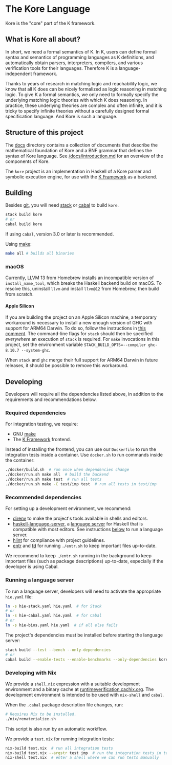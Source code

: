 # The Kore Language

Kore is the "core" part of the K framework.

## What is Kore all about?

In short, we need a formal semantics of K.
In K, users can define formal syntax and semantics of
programming languages as K definitions, and automatically obtain
parsers, interpreters, compilers, and various verification tools
for their languages.
Therefore K is a language-independent framework.

Thanks to years of research in matching logic and reachability
logic, we know that all K does can be nicely formalized as
logic reasoning in matching logic.
To give K a formal semantics, we only need to formally specify
the underlying matching logic theories with which K does reasoning.
In practice, these underlying theories are complex and often
infinite, and it is tricky to specify infinite theories without
a carefully designed formal specification language.
And Kore is such a language.

## Structure of this project

The [docs] directory contains a collection of documents
that describe the mathematical foundation of Kore and a BNF grammar
that defines the syntax of Kore language. See
[/docs/introduction.md](https://github.com/kframework/kore/blob/master/docs/introduction.md)
for an overview of the components of Kore.

The `kore` project is an implementation in Haskell of a Kore parser and symbolic execution engine,
for use with the [K Framework] as a backend.

## Building

Besides [git], you will need [stack] or [cabal] to build `kore`.

```sh
stack build kore
# or
cabal build kore
```

If using `cabal`, version 3.0 or later is recommended.

Using [make]:

```sh
make all # builds all binaries
```

### macOS

Currently, LLVM 13 from Homebrew installs an incompatible version of
`install_name_tool`, which breaks the Haskell backend build on macOS. To resolve
this, uninstall `llvm` and install `llvm@12` from Homebrew, then build from
scratch.

#### Apple Silicon

If you are building the project on an Apple Silicon machine, a temporary
workaround is necessary to install a new enough version of GHC with support for
ARM64 Darwin. To do so, follow the instructions in [this
comment](https://github.com/commercialhaskell/stack/pull/5562#issuecomment-913015550).
The command-line flags for `stack` should then be specified _everywhere_ an
execution of `stack` is required. For `make` invocations in this project, set
the environment variable `STACK_BUILD_OPTS=--compiler ghc-8.10.7 --system-ghc`.

When `stack` and `ghc` merge their full support for ARM64 Darwin in future
releases, it should be possible to remove this workaround.

## Developing

Developers will require all the dependencies listed above,
in addition to the requirements and recommendations below.

### Required dependencies

For integration testing, we require:

- GNU [make]
- The [K Framework] frontend.

Instead of installing the frontend, you can use our `Dockerfile`
to run the integration tests inside a container.
Use `docker.sh` to run commands inside the container:

``` sh
./docker/build.sh  # run once when dependencies change
./docker/run.sh make all  # build the backend
./docker/run.sh make test  # run all tests
./docker/run.sh make -C test/imp test  # run all tests in test/imp
```

### Recommended dependencies

For setting up a development environment, we recommend:

- [direnv] to make the project's tools available in shells and editors.
- [haskell-language-server], a [language server] for Haskell that is compatible
  with most editors. See instructions [below](#running-a-language-server) to run
  a language server.
- [hlint] for compliance with project guidelines.
- [entr] and [fd] for running `./entr.sh` to keep important files up-to-date.

We recommend to keep `./entr.sh` running in the background
to keep important files (such as package descriptions) up-to-date,
especially if the developer is using Cabal.

### Running a language server

To run a language server, developers will need to activate the appropriate
`hie.yaml` file:

```sh
ln -s hie-stack.yaml hie.yaml  # for Stack
# or
ln -s hie-cabal.yaml hie.yaml  # for Cabal
# or
ln -s hie-bios.yaml hie.yaml  # if all else fails
```

The project's dependencies must be installed before starting the language
server:

```sh
stack build --test --bench --only-dependencies
# or
cabal build --enable-tests --enable-benchmarks --only-dependencies kore
```

### Developing with Nix

We provide a `shell.nix` expression with a suitable development environment and
a binary cache at [runtimeverification.cachix.org]. The development environment is intended to
be used with `nix-shell` and `cabal`.

When the `.cabal` package description file changes, run:

```.sh
# Requires Nix to be installed.
./nix/rematerialize.sh
```

This script is also run by an automatic workflow.

We provide a `test.nix` for running integration tests:

``` sh
nix-build test.nix  # run all integration tests
nix-build test.nix --argstr test imp  # run the integration tests in test/imp
nix-shell test.nix  # enter a shell where we can run tests manually
```

[docs]: https://github.com/kframework/kore/tree/master/docs
[git]: https://git-scm.com/
[stack]: https://www.haskellstack.org/
[cabal]: https://haskell.org/cabal
[K Framework]: https://github.com/kframework/k
[curl]: https://curl.haxx.se/
[make]: https://www.gnu.org/software/make/
[direnv]: https://github.com/direnv/direnv
[haskell-language-server]: https://github.com/haskell/haskell-language-server
[language server]: https://langserver.org/
[hlint]: https://github.com/ndmitchell/hlint
[runtimeverification.cachix.org]: https://runtimeverification.cachix.org/
[Nix]: https://nixos.org
[entr]: https://github.com/eradman/entr
[fd]: https://github.com/sharkdp/fd
